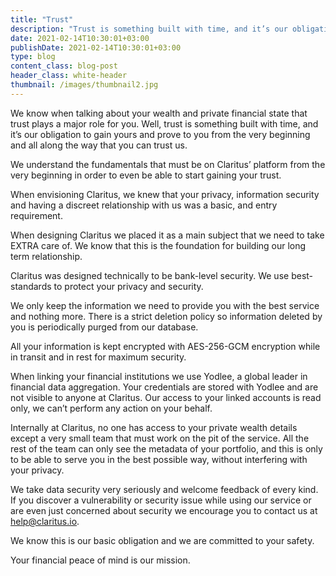 ```yaml
---
title: "Trust"
description: "Trust is something built with time, and it’s our obligation to gain yours and prove to you from the very beginning and all along the way that you can trust us."
date: 2021-02-14T10:30:01+03:00
publishDate: 2021-02-14T10:30:01+03:00
type: blog
content_class: blog-post
header_class: white-header
thumbnail: /images/thumbnail2.jpg
---
```


We know when talking about your wealth and private financial state that trust plays a major role for you.
Well, trust is something built with time, and it’s our obligation to gain yours and prove to you from the very beginning and all along the way that you can trust us.

We understand the fundamentals that must be on Claritus’ platform from the very beginning in order to even be able to start gaining  your trust.

When envisioning Claritus, we knew that your privacy, information security and having a discreet relationship with us was  a basic, and entry requirement.

When designing Claritus we placed it as a main subject that we need to take EXTRA care of. We know that this is the foundation  for building our long term relationship.

Claritus was designed technically to be bank-level security.  We use best-standards to protect your privacy and security.

We only keep the information we need to provide you with the best service and nothing more. There is a strict deletion policy so information deleted by you is periodically purged from our database.

All your information is kept encrypted with AES-256-GCM encryption while in transit and in rest for maximum security.

When linking your financial institutions we use Yodlee, a global leader in financial data aggregation. Your credentials are stored with Yodlee and are not visible to anyone at Claritus. Our access to your linked accounts is read only, we can’t perform any action on your behalf.

Internally at Claritus, no one has access to your private wealth details except a very small team that must work on the pit of the service. All the rest of the team can only see the metadata of your portfolio, and this is only to be able  to serve you in the best possible way, without interfering with your privacy.

We take data security very seriously and welcome feedback of every kind. If you discover a vulnerability or security issue while using  our service or are even just concerned about security we encourage you to contact us at [help@claritus.io](mailto:help@claritus.io).

We know this is our basic obligation and we are committed to your safety.

Your financial peace of mind is our mission.

